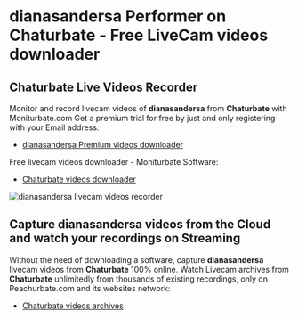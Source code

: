 # dianasandersa Performer on Chaturbate - Free LiveCam videos downloader

## Chaturbate Live Videos Recorder

Monitor and record livecam videos of **dianasandersa** from **Chaturbate** with Moniturbate.com
Get a premium trial for free by just and only registering with your Email address:
* [dianasandersa Premium videos downloader](https://moniturbate.com/request-demo-licence-key.html)

Free livecam videos downloader - Moniturbate Software:
* [Chaturbate videos downloader](https://moniturbate.com/moniturbate-download-software.html)

![dianasandersa livecam videos recorder](https://peachurnet.com/templates/moniturbate-software.png)


## Capture dianasandersa videos from the Cloud and watch your recordings on Streaming

Without the need of downloading a software, capture **dianasandersa** livecam videos from **Chaturbate** 100% online.
Watch Livecam archives from **Chaturbate** unlimitedly from thousands of existing recordings, only on Peachurbate.com and its websites network:
* [Chaturbate videos archives](https://peachurnet.com/)